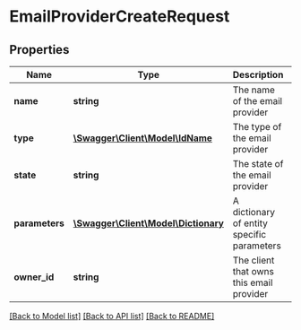 # EmailProviderCreateRequest

## Properties
Name | Type | Description | Notes
------------ | ------------- | ------------- | -------------
**name** | **string** | The name of the email provider | [optional] 
**type** | [**\Swagger\Client\Model\IdName**](IdName.md) | The type of the email provider | [optional] 
**state** | **string** | The state of the email provider | [optional] 
**parameters** | [**\Swagger\Client\Model\Dictionary**](Dictionary.md) | A dictionary of entity specific parameters | [optional] 
**owner_id** | **string** | The client that owns this email provider | 

[[Back to Model list]](../README.md#documentation-for-models) [[Back to API list]](../README.md#documentation-for-api-endpoints) [[Back to README]](../README.md)


